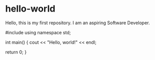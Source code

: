 # hello-world

Hello, this is my first repository.
I am an aspiring Software Developer.

#include <iostream>
using namespace std;

int main()
{
cout << "Hello, world!" << endl;

return 0;
}
